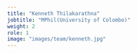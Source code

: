 ```yaml
---
title: "Kenneth Thilakarathna"
jobtitle: "MPhil(University of Colombo)"
weight: 2
role: 1
image: "images/team/kenneth.jpg"
---
```


